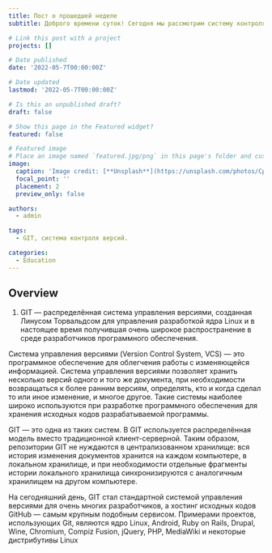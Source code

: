 ```yaml
---
title: Пост о прошедшей неделе
subtitle: Доброго времени суток! Сегодня мы рассмотрим систему контроля версий git. 

# Link this post with a project
projects: []

# Date published
date: '2022-05-7T00:00:00Z'

# Date updated
lastmod: '2022-05-7T00:00:00Z'

# Is this an unpublished draft?
draft: false

# Show this page in the Featured widget?
featured: false

# Featured image
# Place an image named `featured.jpg/png` in this page's folder and customize its options here.
image:
  caption: 'Image credit: [**Unsplash**](https://unsplash.com/photos/CpkOjOcXdUY)'
  focal_point: ''
  placement: 2
  preview_only: false

authors:
  - admin

tags:
  - GIT, система контроля версий.

categories:
  - Education
---
```


## Overview

1. GIT — распределённая система управления версиями, созданная Линусом Торвальдсом для управления разработкой ядра Linux и в настоящее время получившая очень широкое распространение в среде разработчиков программного обеспечения.

Система управления версиями (Version Control System, VCS) — это программное обеспечение для облегчения работы с изменяющейся информацией. Система управления версиями позволяет хранить несколько версий одного и того же документа, при необходимости возвращаться к более ранним версиям, определять, кто и когда сделал то или иное изменение, и многое другое. Такие системы наиболее широко используются при разработке программного обеспечения для хранения исходных кодов разрабатываемой программы.

GIT — это одна из таких систем. В GIT используется распределённая модель вместо традиционной клиент-серверной. Таким образом, репозитории GIT не нуждаются в централизованном хранилище: вся история изменения документов хранится на каждом компьютере, в локальном хранилище, и при необходимости отдельные фрагменты истории локального хранилища синхронизируются с аналогичным хранилищем на другом компьютере.

На сегодняшний день, GIT стал стандартной системой управления версиями для очень многих разработчиков, а хостинг исходных кодов GitHub — самым крупным подобным сервисом. Примерами проектов, использующих Git, являются ядро Linux, Android, Ruby on Rails, Drupal, Wine, Chromium, Compiz Fusion, jQuery, PHP, MediaWiki и некоторые дистрибутивы Linux 

